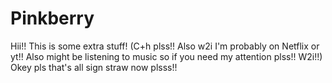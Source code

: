 # Pinkberry
Hii!! This is some extra stuff! (C+h plss!! Also w2i I'm probably on Netflix or yt!! Also might be listening to music so if you need my attention plss!! W2i!!) Okey pls that's all sign straw now plsss!! 
